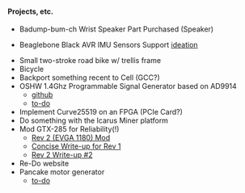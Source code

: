 #### Projects, etc.

- Badump-bum-ch Wrist Speaker
  Part Purchased (Speaker)

- Beaglebone Black AVR IMU Sensors Support
  [ideation](/projects/misc/bbb_avr/)

* Small two-stroke road bike w/ trellis frame 
* Bicycle
* Backport something recent to Cell (GCC?)
* OSHW 1.4Ghz Programmable Signal Generator based on AD9914
    - [github](github.com/mechanart/ghz_sig_gen)
    - [to-do](/projects/ham_radio/ghz_sig_gen/)
* Implement Curve25519 on an FPGA (PCIe Card?)
* Do something with the Icarus Miner platform
* Mod GTX-285 for Reliability(!)
    - [Rev 2 (EVGA 1180) Mod](http://www.techpowerup.com/forums/threads/gtx-285-1180-vmod-guide.110950/)
    - [Concise Write-up for Rev 1](http://www.techpowerup.com/articles/overclocking/voltmods/156)
    - [Rev 2 Write-up #2](http://www.overclock.net/t/760625/sucessful-vmod-rev1-1-gtx285)
* Re-Do website
* Pancake motor generator
    - [to-do](/projects/slim_gen/)
